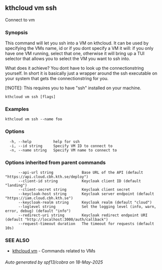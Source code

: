 ## kthcloud vm ssh

Connect to vm

### Synopsis


This command will let you ssh into a VM on kthcloud. It can be used by specifying the VMs name, id or if you dont specify a VM it will: if you only have one VM running, select that one, otherwise it will bring up a TUI selector that allows you to select the VM you want to ssh into.

What does it achieve? You dont have to look up the connectionstring yourself. In short it is basically just a wrapper around the ssh executable on your system that gets the connectionstring for you.

[!NOTE]: This requires you to have "ssh" installed on your machine.

```
kthcloud vm ssh [flags]
```

### Examples

```
kthcloud vm ssh --name foo
```

### Options

```
  -h, --help          help for ssh
  -i, --id string     Specify VM ID to connect to
  -n, --name string   Specify VM name to connect to
```

### Options inherited from parent commands

```
      --api-url string             Base URL of the API (default "https://api.cloud.cbh.kth.se/deploy")
      --client-id string           Keycloak client ID (default "landing")
      --client-secret string       Keycloak client secret
      --keycloak-host string       Keycloak server endpoint (default "https://iam.cloud.cbh.kth.se")
      --keycloak-realm string      Keycloak realm (default "cloud")
      --loglevel string            Set the logging level (info, warn, error, debug) (default "info")
      --redirect-uri string        Keycloak redirect endpoint URI (default "http://localhost:3000/auth/callback")
      --request-timeout duration   The timeout for requests (default 10s)
```

### SEE ALSO

* [kthcloud vm](kthcloud_vm.md)	 - Commands related to VMs

###### Auto generated by spf13/cobra on 18-May-2025
